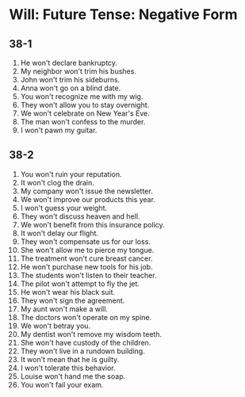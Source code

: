 # Will: Future Tense: Negative Form

## 38-1

1. He won't declare bankruptcy.
1. My neighbor won't trim his bushes.
1. John won't trim his sideburns.
1. Anna won't go on a blind date.
1. You won't recognize me with my wig.
1. They won't allow you to stay overnight.
1. We won't celebrate on New Year's Eve.
1. The man won't confess to the murder.
1. I won't pawn my guitar.

## 38-2

1. You won't ruin your reputation.
1. It won't clog the drain.
1. My company won't issue the newsletter.
1. We won't improve our products this year.
1. I won't guess your weight.
1. They won't discuss heaven and hell.
1. We won't benefit from this insurance policy.
1. It won't delay our flight.
1. They won't compensate us for our loss.
1. She won't allow me to pierce my tongue.
1. The treatment won't cure breast cancer.
1. He won't purchase new tools for his job.
1. The students won't listen to their teacher.
1. The pilot won't attempt to fly the jet.
1. He won't wear his black suit.
1. They won't sign the agreement.
1. My aunt won't make a will.
1. The doctors won't operate on my spine.
1. We won't betray you.
1. My dentist won't remove my wisdom teeth.
1. She won't have custody of the children.
1. They won't live in a rundown building.
1. It won't mean that he is guilty.
1. I won't tolerate this behavior.
1. Louise won't hand me the soap.
1. You won't fail your exam.
